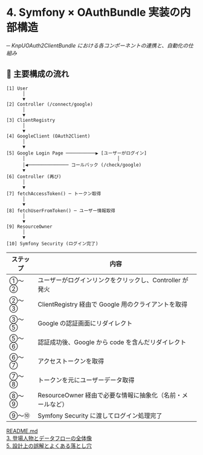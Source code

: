 # 4. Symfony × OAuthBundle 実装の内部構造
─ *KnpUOAuth2ClientBundle における各コンポーネントの連携と、自動化の仕組み*


## 🧩 主要構成の流れ

```
[1] User
      │
      ▼
[2] Controller (/connect/google)
      │
      ▼
[3] ClientRegistry
      │
      ▼
[4] GoogleClient (OAuth2Client)
      │
      ▼
[5] Google Login Page ───────────▶ [ユーザーがログイン]
      │                                  │
      │◀─────────────── コールバック (/check/google)
      ▼
[6] Controller (再び)
      │
      ▼
[7] fetchAccessToken() ─ トークン取得
      │
      ▼
[8] fetchUserFromToken() ─ ユーザー情報取得
      │
      ▼
[9] ResourceOwner
      │
      ▼
[10] Symfony Security (ログイン完了)
```
| ステップ | 内容                                    |
| ---- | ------------------------------------- |
| ①〜②  | ユーザーがログインリンクをクリックし、Controller が発火     |
| ②〜③  | ClientRegistry 経由で Google 用のクライアントを取得 |
| ③〜⑤  | Google の認証画面にリダイレクト                   |
| ⑤〜⑥  | 認証成功後、Google から code を含んだリダイレクト       |
| ⑥〜⑦  | アクセストークンを取得                           |
| ⑦〜⑧  | トークンを元にユーザーデータ取得                      |
| ⑧〜⑨  | ResourceOwner 経由で必要な情報に抽象化（名前・メールなど）  |
| ⑨〜⑩  | Symfony Security に渡してログイン処理完了         |

[README.md](../README.md)<br>
[3. 登場人物とデータフローの全体像](../slides/03_flow_and_roles.md)<br>
[5. 設計上の誤解とよくある落とし穴](../slides/05_pitfalls.md)<br>
